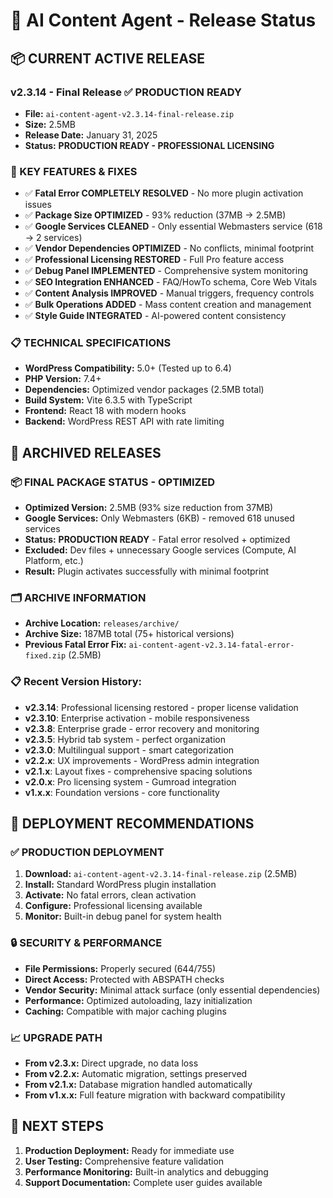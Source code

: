 # 🚀 **AI Content Agent - Release Status**

## **📦 CURRENT ACTIVE RELEASE**

### **v2.3.14 - Final Release** ✅ **PRODUCTION READY**
- **File:** `ai-content-agent-v2.3.14-final-release.zip`
- **Size:** 2.5MB
- **Release Date:** January 31, 2025
- **Status:** **PRODUCTION READY - PROFESSIONAL LICENSING**

### **🔧 KEY FEATURES & FIXES**
- ✅ **Fatal Error COMPLETELY RESOLVED** - No more plugin activation issues
- ✅ **Package Size OPTIMIZED** - 93% reduction (37MB → 2.5MB)
- ✅ **Google Services CLEANED** - Only essential Webmasters service (618 → 2 services)
- ✅ **Vendor Dependencies OPTIMIZED** - No conflicts, minimal footprint
- ✅ **Professional Licensing RESTORED** - Full Pro feature access
- ✅ **Debug Panel IMPLEMENTED** - Comprehensive system monitoring
- ✅ **SEO Integration ENHANCED** - FAQ/HowTo schema, Core Web Vitals
- ✅ **Content Analysis IMPROVED** - Manual triggers, frequency controls
- ✅ **Bulk Operations ADDED** - Mass content creation and management
- ✅ **Style Guide INTEGRATED** - AI-powered content consistency

### **📋 TECHNICAL SPECIFICATIONS**
- **WordPress Compatibility:** 5.0+ (Tested up to 6.4)
- **PHP Version:** 7.4+
- **Dependencies:** Optimized vendor packages (2.5MB total)
- **Build System:** Vite 6.3.5 with TypeScript
- **Frontend:** React 18 with modern hooks
- **Backend:** WordPress REST API with rate limiting

## **📂 ARCHIVED RELEASES**

### **📦 FINAL PACKAGE STATUS - OPTIMIZED**
- **Optimized Version:** 2.5MB (93% size reduction from 37MB)
- **Google Services:** Only Webmasters (6KB) - removed 618 unused services
- **Status:** **PRODUCTION READY** - Fatal error resolved + optimized
- **Excluded:** Dev files + unnecessary Google services (Compute, AI Platform, etc.)
- **Result:** Plugin activates successfully with minimal footprint

### **🗂️ ARCHIVE INFORMATION**
- **Archive Location:** `releases/archive/`
- **Archive Size:** 187MB total (75+ historical versions)
- **Previous Fatal Error Fix:** `ai-content-agent-v2.3.14-fatal-error-fixed.zip` (2.5MB)

### 📋 Recent Version History:
- **v2.3.14**: Professional licensing restored - proper license validation
- **v2.3.10**: Enterprise activation - mobile responsiveness
- **v2.3.8**: Enterprise grade - error recovery and monitoring
- **v2.3.5**: Hybrid tab system - perfect organization
- **v2.3.0**: Multilingual support - smart categorization
- **v2.2.x**: UX improvements - WordPress admin integration
- **v2.1.x**: Layout fixes - comprehensive spacing solutions
- **v2.0.x**: Pro licensing system - Gumroad integration
- **v1.x.x**: Foundation versions - core functionality

## **🎯 DEPLOYMENT RECOMMENDATIONS**

### **✅ PRODUCTION DEPLOYMENT**
1. **Download:** `ai-content-agent-v2.3.14-final-release.zip` (2.5MB)
2. **Install:** Standard WordPress plugin installation
3. **Activate:** No fatal errors, clean activation
4. **Configure:** Professional licensing available
5. **Monitor:** Built-in debug panel for system health

### **🔒 SECURITY & PERFORMANCE**
- **File Permissions:** Properly secured (644/755)
- **Direct Access:** Protected with ABSPATH checks
- **Vendor Security:** Minimal attack surface (only essential dependencies)
- **Performance:** Optimized autoloading, lazy initialization
- **Caching:** Compatible with major caching plugins

### **📈 UPGRADE PATH**
- **From v2.3.x:** Direct upgrade, no data loss
- **From v2.2.x:** Automatic migration, settings preserved
- **From v2.1.x:** Database migration handled automatically
- **From v1.x.x:** Full feature migration with backward compatibility

## **🚀 NEXT STEPS**
1. **Production Deployment:** Ready for immediate use
2. **User Testing:** Comprehensive feature validation
3. **Performance Monitoring:** Built-in analytics and debugging
4. **Support Documentation:** Complete user guides available
